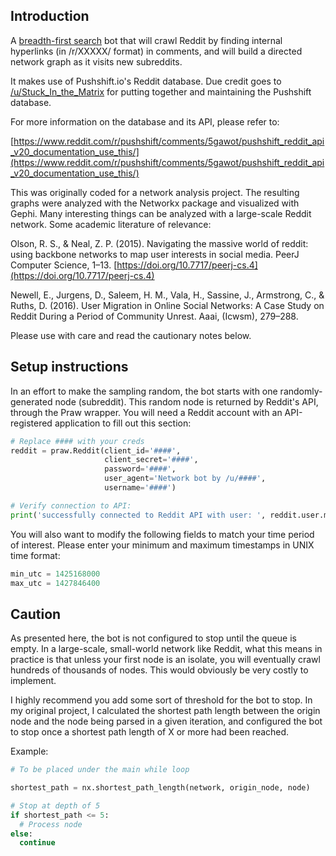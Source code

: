 ## Introduction

A [breadth-first search](https://en.wikipedia.org/wiki/Breadth-first_search) bot that will crawl Reddit by finding internal hyperlinks (in /r/XXXXX/ format) in comments, and will build a directed network graph as it visits new subreddits.

It makes use of Pushshift.io's Reddit database. Due credit goes to [/u/Stuck_In_the_Matrix](https://www.reddit.com/user/Stuck_In_the_Matrix) for putting together and maintaining the Pushshift database.

For more information on the database and its API, please refer to:

[https://www.reddit.com/r/pushshift/comments/5gawot/pushshift_reddit_api_v20_documentation_use_this/](https://www.reddit.com/r/pushshift/comments/5gawot/pushshift_reddit_api_v20_documentation_use_this/)

This was originally coded for a network analysis project. The resulting graphs were analyzed with the Networkx package and visualized with Gephi. Many interesting things can be analyzed with a large-scale Reddit network. Some academic literature of relevance:

Olson, R. S., & Neal, Z. P. (2015). Navigating the massive world of reddit: using backbone networks to map user interests in social media. PeerJ Computer Science, 1–13. [https://doi.org/10.7717/peerj-cs.4](https://doi.org/10.7717/peerj-cs.4)

Newell, E., Jurgens, D., Saleem, H. M., Vala, H., Sassine, J., Armstrong, C., & Ruths, D. (2016). User Migration in Online Social Networks: A Case Study on Reddit During a Period of Community Unrest. Aaai, (Icwsm), 279–288.

Please use with care and read the cautionary notes below.

## Setup instructions

In an effort to make the sampling random, the bot starts with one randomly-generated node (subreddit). This random node is returned by Reddit's API, through the Praw wrapper. You will need a Reddit account with an API-registered application to fill out this section:

```python
# Replace #### with your creds
reddit = praw.Reddit(client_id='####',
					 client_secret='####',
					 password='####',
					 user_agent='Network bot by /u/####',
					 username='####')

# Verify connection to API:
print('successfully connected to Reddit API with user: ', reddit.user.me())
```
You will also want to modify the following fields to match your time period of interest. Please enter your minimum and maximum timestamps in UNIX time format:

```python
min_utc = 1425168000
max_utc = 1427846400
```

## Caution

As presented here, the bot is not configured to stop until the queue is empty. In a large-scale, small-world network like Reddit, what this means in practice is that unless your first node is an isolate, you will eventually crawl hundreds of thousands of nodes. This would obviously be very costly to implement.

I highly recommend you add some sort of threshold for the bot to stop. In my original project, I calculated the shortest path length between the origin node and the node being parsed in a given iteration, and configured the bot to stop once a shortest path length of X or more had been reached.

Example:

```python
# To be placed under the main while loop

shortest_path = nx.shortest_path_length(network, origin_node, node)

# Stop at depth of 5
if shortest_path <= 5:
  # Process node
else:
  continue
```

